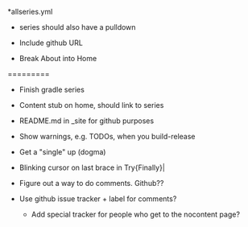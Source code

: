 *allseries.yml
  * series should also have a pulldown
* Include github URL

* Break About into Home

=========

* Finish gradle series
* Content stub on home, should link to series
* README.md in _site for github purposes
* Show warnings, e.g. TODOs, when you build-release
* Get a "single" up (dogma)
* Blinking cursor on last brace in Try{Finally}|
* Figure out a way to do comments. Github??

* Use github issue tracker + label for comments?
  * Add special tracker for people who get to the nocontent page?
